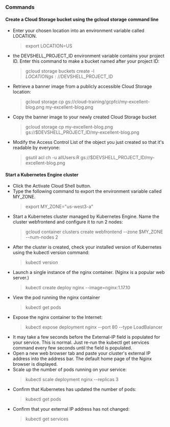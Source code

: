 ### Commands

####  Create a Cloud Storage bucket using the gcloud storage command line

- Enter your chosen location into an environment variable called LOCATION. 
  > export LOCATION=US
- the DEVSHELL_PROJECT_ID environment variable contains your project ID. Enter this command to make a bucket named after your project ID:
  > gcloud storage buckets create -l $LOCATION gs://$DEVSHELL_PROJECT_ID
- Retrieve a banner image from a publicly accessible Cloud Storage location:
  > gcloud storage cp gs://cloud-training/gcpfci/my-excellent-blog.png my-excellent-blog.png
- Copy the banner image to your newly created Cloud Storage bucket
  > gcloud storage cp my-excellent-blog.png gs://$DEVSHELL_PROJECT_ID/my-excellent-blog.png
- Modify the Access Control List of the object you just created so that it's readable by everyone:
  > gsutil acl ch -u allUsers:R gs://$DEVSHELL_PROJECT_ID/my-excellent-blog.png
  
#### Start a Kubernetes Engine cluster

- Click the Activate Cloud Shell button.
- Type the following command to export the environment variable called MY_ZONE.
   > export MY_ZONE="us-west3-a"
- Start a Kubernetes cluster managed by Kubernetes Engine. Name the cluster webfrontend and configure it to run 2 nodes:
   > gcloud container clusters create webfrontend --zone $MY_ZONE --num-nodes 2
- After the cluster is created, check your installed version of Kubernetes using the kubectl version command:
   > kubectl version
- Launch a single instance of the nginx container. (Nginx is a popular web server.)
   > kubectl create deploy nginx --image=nginx:1.17.10
- View the pod running the nginx container
   > kubectl get pods
- Expose the nginx container to the Internet:
   > kubectl expose deployment nginx --port 80 --type LoadBalancer
- It may take a few seconds before the External-IP field is populated for your service. This is normal. Just re-run the kubectl get services command every few seconds until the field is populated.
- Open a new web browser tab and paste your cluster's external IP address into the address bar. The default home page of the Nginx browser is displayed.
- Scale up the number of pods running on your service:
   > kubectl scale deployment nginx --replicas 3
- Confirm that Kubernetes has updated the number of pods:
   > kubectl get pods
- Confirm that your external IP address has not changed:
   > kubectl get services
  
